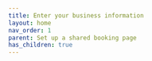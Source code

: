 ```yaml
---
title: Enter your business information
layout: home
nav_order: 1
parent: Set up a shared booking page
has_children: true
---
```

